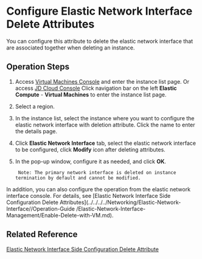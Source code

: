 # Configure Elastic Network Interface Delete Attributes

You can configure this attribute to delete the elastic network interface that are associated together when deleting an instance.

## Operation Steps

1. Access [Virtual Machines Console](https://cns-console.jdcloud.com/host/compute/list) and enter the instance list page. Or access [JD Cloud Console](https://console.jdcloud.com) Click navigation bar on the left **Elastic Compute** - **Virtual Machines** to enter the instance list page.
2. Select a region.
3. In the instance list, select the instance where you want to configure the elastic network interface with deletion attribute. Click the name to enter the details page.
4. Click **Elastic Network Interface** tab, select the elastic network interface to be configured, click **Modify** icon after deleting attributes.
5. In the pop-up window, configure it as needed, and click **OK**.

		Note: The primary network interface is deleted on instance termination by default and cannot be modified.
		
In addition, you can also configure the operation from the elastic network interface console. For details, see [Elastic Network Interface Side Configuration Delete Attributes](../../../../Networking/Elastic-Network-Interface//Operation-Guide /Elastic-Network-Interface-Management/Enable-Delete-with-VM.md).


## Related Reference

[Elastic Network Interface Side Configuration Delete Attribute](../../../../Networking/Elastic-Network-Interface//Operation-Guide/Elastic-Network-Interface-Management/Enable-Delete-with-VM.md)

